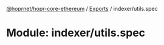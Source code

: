 [@hoprnet/hopr-core-ethereum](../README.md) / [Exports](../modules.md) / indexer/utils.spec

# Module: indexer/utils.spec
